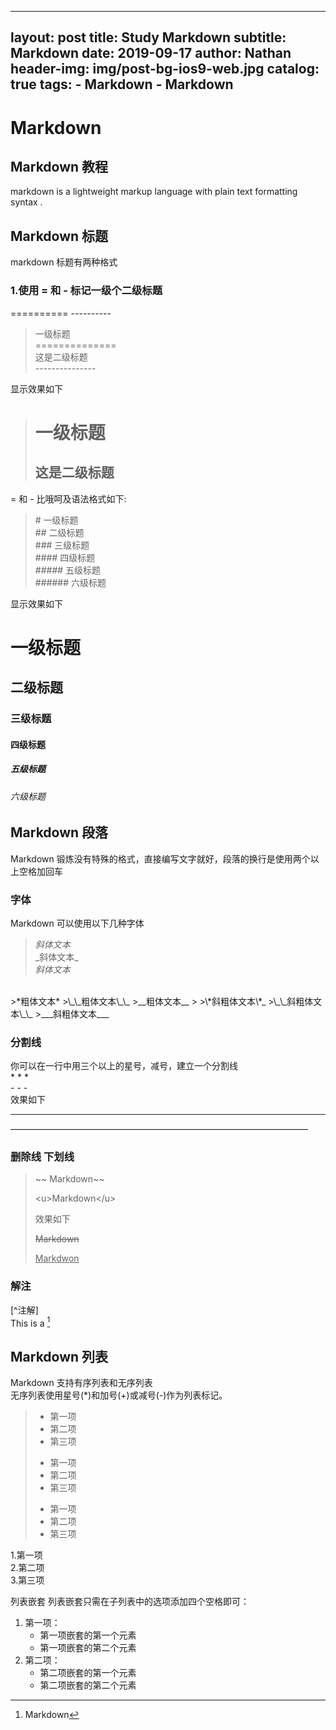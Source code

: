 
---
layout:     post
title:      Study Markdown
subtitle:   Markdown
date:       2019-09-17
author:     Nathan
header-img: img/post-bg-ios9-web.jpg
catalog: 	 true
tags:
    - Markdown
    - Markdown
---
Markdown
=========================

Markdown 教程
-------------------------

markdown is a lightweight markup language with plain text formatting syntax .

Markdown 标题
--------------------------
markdown 标题有两种格式
### 1.使用 = 和 - 标记一级个二级标题
\=\=\=\=\=\=\=\=\=\=   \-\-\-\-\-\-\-\-\-\-  
>一级标题  
>\=\=\=\=\=\=\=\=\=\=\=\=\=\=  
>这是二级标题  
>\-\-\-\-\-\-\-\-\-\-\-\-\-\-\-

  
显示效果如下  
>一级标题   
>	==============
>这是二级标题
>---------------
>
= 和 - 比哦呵及语法格式如下:
>\# 一级标题  
>\#\# 二级标题  
>\#\#\# 三级标题  
>\#\#\#\# 四级标题  
>\#\#\#\#\# 五级标题  
>\#\#\#\#\#\# 六级标题  

显示效果如下
# 一级标题  
## 二级标题  
### 三级标题  
#### 四级标题  
##### 五级标题  
###### 六级标题  

## Markdown 段落
Markdown 锻炼没有特殊的格式，直接编写文字就好，段落的换行是使用两个以上空格加回车

### 字体
Markdown 可以使用以下几种字体

>*斜体文本*  
>\_斜体文本\_  
>_斜体文本_  
<br>
>*粗体文本*  
>\_\_粗体文本\_\_  
>__粗体文本__ 
> 
>\*斜粗体文本\*_  
>\_\_斜粗体文本\_\_  
>___斜粗体文本___  

### 分割线
你可以在一行中用三个以上的星号，减号，建立一个分割线  
\* \* \*  
\- \- \-  
效果如下
******************
——————————————————————————————————  
### 删除线 下划线
>\~\~ Markdown\~\~  
>
>\<u\>Markdown\</u\> 
>
>效果如下
>
>~~Markdown~~   
>
><u>Markdwon</u>  

### 解注
[^注解]  
This is a [^txt] 
 
[^txt]: Markdown  

## Markdown 列表
Markdown 支持有序列表和无序列表  
无序列表使用星号(*)和加号(+)或减号(-)作为列表标记。 
>* 第一项  
>* 第二项  
>* 第三项  
>+ 第一项  
>+ 第二项  
>+ 第三项  
>- 第一项  
>- 第二项  
>- 第三项

1.第一项  
2.第二项  
3.第三项    

列表嵌套
列表嵌套只需在子列表中的选项添加四个空格即可：

1. 第一项：
    - 第一项嵌套的第一个元素
    - 第一项嵌套的第二个元素
2. 第二项：
    - 第二项嵌套的第一个元素
    - 第二项嵌套的第二个元素















